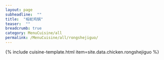 ```yaml
---
layout: page
subheadline:  ""
title:  "榕蛇鸡锅"
teaser:  "" 
breadcrumb: true
category: MenuCuisine/all
permalink: /MenuCuisine/all/rongshejiguo/
---
```


{% include cuisine-template.html item=site.data.chicken.rongshejiguo %}
